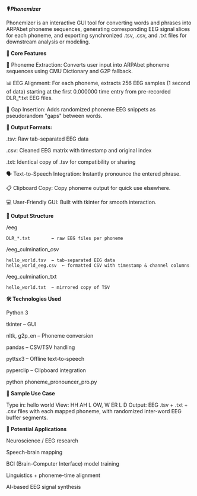 _**🎙️ Phonemizer**_


Phonemizer is an interactive GUI tool for converting words and phrases into ARPAbet phoneme sequences, generating corresponding EEG signal slices for each phoneme, and exporting synchronized .tsv, .csv, and .txt files for downstream analysis or modeling.

**🔬 Core Features**

🧠 Phoneme Extraction: Converts user input into ARPAbet phoneme sequences using CMU Dictionary and G2P fallback.

📊 EEG Alignment: For each phoneme, extracts 256 EEG samples (1 second of data) starting at the first 0.000000 time entry from pre-recorded DLR_*.txt EEG files.

🔀 Gap Insertion: Adds randomized phoneme EEG snippets as pseudorandom "gaps" between words.

**📁 Output Formats:**

.tsv: Raw tab-separated EEG data

.csv: Cleaned EEG matrix with timestamp and original index

.txt: Identical copy of .tsv for compatibility or sharing

🗣️ Text-to-Speech Integration: Instantly pronounce the entered phrase.

📋 Clipboard Copy: Copy phoneme output for quick use elsewhere.

💻 User-Friendly GUI: Built with tkinter for smooth interaction.

**📂 Output Structure**

/eeg


    DLR_*.txt        ← raw EEG files per phoneme

    
/eeg_culmination_csv


    hello_world.tsv  ← tab-separated EEG data
    hello_world_eeg.csv  ← formatted CSV with timestamp & channel columns


    
/eeg_culmination_txt

    hello_world.txt  ← mirrored copy of TSV
    

**🛠 Technologies Used**

Python 3

tkinter – GUI

nltk, g2p_en – Phoneme conversion

pandas – CSV/TSV handling

pyttsx3 – Offline text-to-speech

pyperclip – Clipboard integration

python phoneme_pronouncer_pro.py


**🧪 Sample Use Case**


Type in: hello world
View: HH AH L OW, W ER L D
Output: EEG .tsv + .txt + .csv files with each mapped phoneme, with randomized inter-word EEG buffer segments.


**🧠 Potential Applications**


Neuroscience / EEG research

Speech-brain mapping

BCI (Brain-Computer Interface) model training

Linguistics + phoneme-time alignment

AI-based EEG signal synthesis
